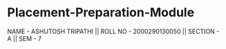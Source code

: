 # Placement-Preparation-Module
NAME - ASHUTOSH TRIPATHI ||  ROLL NO - 2000290130050 || SECTION - A || SEM - 7
